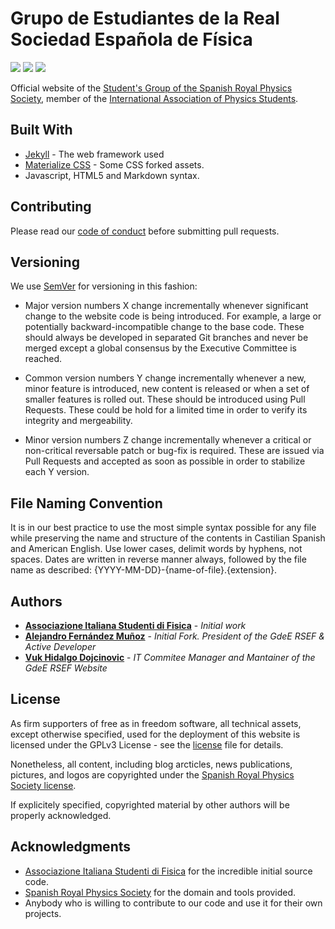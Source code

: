 # Grupo de Estudiantes de la Real Sociedad Española de Física

![](https://img.shields.io/badge/Version-1.0.13-brightgreen) ![](https://img.shields.io/badge/Code-License-GPL--3.0-orange) ![](https://img.shields.io/badge/Content%20License-CC%20BY--NC--ND%204.0-blueviolet)

Official website of the [Student's Group of the Spanish Royal Physics Society](https://estudiantes.rsef.es/), member of the [International Association of Physics Students](https://www.iaps.info/).

## Built With

* [Jekyll](https://jekyllrb.com/) - The web framework used
* [Materialize CSS](https://materializecss.com/) - Some CSS forked assets.
* Javascript, HTML5 and Markdown syntax.

## Contributing

Please read our [code of conduct](CODE_OF_CONDUCT.md) before submitting pull requests.

## Versioning

We use [SemVer](http://semver.org/) for versioning in this fashion:

  * Major version numbers X change incrementally whenever significant change to the website code is being introduced. For example, a large or potentially backward-incompatible change to the base code. These should always be developed in separated Git branches and never be merged except a global consensus by the Executive Committee is reached.

  * Common version numbers Y change incrementally whenever a new, minor feature is introduced, new content is released or when a set of smaller features is rolled out. These should be introduced using Pull Requests. These could be hold for a limited time in order to verify its integrity and mergeability.

  * Minor version numbers Z change incrementally whenever a critical or non-critical reversable patch or bug-fix is required. These are issued via Pull Requests and accepted as soon as possible in order to stabilize each Y version.

## File Naming Convention

It is in our best practice to use the most simple syntax possible for any file while preserving the name and structure of the contents in Castilian Spanish and American English. Use lower cases, delimit words by hyphens, not spaces. Dates are written in reverse manner always, followed by the file name as described: {YYYY-MM-DD}-{name-of-file}.{extension}.

## Authors

* **[Associazione Italiana Studenti di Fisica](https://ai-sf.it/)** - *Initial work*
* **[Alejandro Fernández Muñoz](https://github.com/EstudiantesRSEF/EstudiantesRSEF.github.io)** - *Initial Fork. President of the GdeE RSEF & Active Developer*
* **[Vuk Hidalgo Dojcinovic](https://github.com/vukhidalgo)** - *IT Commitee Manager and Mantainer of the GdeE RSEF Website*

## License

As firm supporters of free as in freedom software, all technical assets, except otherwise specified, used for the deployment of this website is licensed under the GPLv3 License - see the [license](LICENSE.md) file for details.

Nonetheless, all content, including blog arcticles, news publications, pictures, and logos are copyrighted under the [Spanish Royal Physics Society license](https://rsef.es/aviso-legal-y-politica-de-privacidad).

If explicitely specified, copyrighted material by other authors will be properly acknowledged.

## Acknowledgments

* [Associazione Italiana Studenti di Fisica](https://ai-sf.it/) for the incredible initial source code.
* [Spanish Royal Physics Society](http://rsef.es/) for the domain and tools provided.
* Anybody who is willing to contribute to our code and use it for their own projects.
